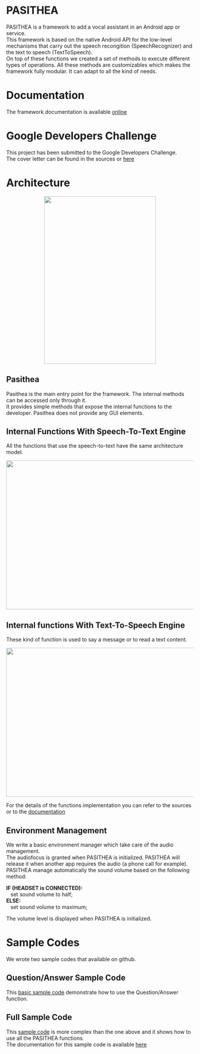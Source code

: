 # PASITHEA
PASITHEA is a framework to add a vocal assistant in an Android app or service.\
This framework is based on the native Android API for the low-level mechanisms that carry out the speech recongition (SpeechRecognizer) and the text to speech (TextToSpeech).\
On top of these functions we created a set of methods to execute different types of operations. All these methods are customizables which makes the framework fully modular. It can adapt to all the kind of needs.

# Documentation
The framework documentation is available [online](http://logicielpasithea.fr/Pasithea/framework/documentation/)

# Google Developers Challenge
This project has been submitted to the Google Developers Challenge.\
The cover letter can be found in the sources or [here](https://github.com/PasitheaSoftware/PASITHEA/blob/1.1.0/Android%20Dev%20Challenge%20-%20Cover%20Letter.pdf)

# Architecture
<p align="center">
  <img width="300" height="450" src="http://logicielpasithea.fr/img/Pasithea_architecture.png">
</p>

## Pasithea
Pasithea is the main entry point for the framework. The internal methods can be accessed only through it.\
It provides simple methods that expose the internal functions to the developer. Pasithea does not provide any GUI elements.

## Internal Functions With Speech-To-Text Engine
All the functions that use the speech-to-text have the same architecture model.
<p align="center">
  <img width="800" height="400" src="http://logicielpasithea.fr/img/STT_architecture.png">
</p>

## Internal functions With Text-To-Speech Engine
These kind of function is used to say a message or to read a text content.
<p align="center">
  <img width="800" height="400" src="http://logicielpasithea.fr/img/TTS_architecture.png">
</p>

For the details of the functions implementation you can refer to the sources or to the [documentation](http://logicielpasithea.fr/Pasithea/framework/documentation/)

## Environment Management
We write a basic environment manager which take care of the audio management.\
The audiofocus is granted when PASITHEA is initialized. PASITHEA will release it when another app requires the audio (a phone call for example).\
PASITHEA manage automatically the sound volume based on the following method:

<b>IF (HEADSET is CONNECTED):</b>\
&nbsp;&nbsp;&nbsp;set sound volume to half;\
<b>ELSE:</b>\
&nbsp;&nbsp;&nbsp;set sound volume to maximum;

The volume level is displayed when PASITHEA is initialized.  

# Sample Codes
We wrote two sample codes that available on github.

## Question/Answer Sample Code
This [basic sample code](https://github.com/PasitheaSoftware/QuestionAnswer-Demo) demonstrate how to use the Question/Answer function. 

## Full Sample Code
This [sample code](https://github.com/PasitheaSoftware/PASITHEA_FULL_SAMPLE_CODE) is more complex than the one above and it shows how to use all the PASITHEA functions.\
The documentation for this sample code is available [here](http://logicielpasithea.fr/Pasithea/SampleCode/documentation/)




